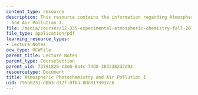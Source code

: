 ```yaml
---
content_type: resource
description: This resource contains the information regarding Atmospheric Photochemistry
  and Air Pollution I.
file: /media/courses/12-335-experimental-atmospheric-chemistry-fall-2014/795b0231d0b3d12f0fba8dd8173937c6_MIT12_335F14_Lecture1_1.pdf
file_type: application/pdf
learning_resource_types:
- Lecture Notes
ocw_type: OCWFile
parent_title: Lecture Notes
parent_type: CourseSection
parent_uid: 73791826-c3e0-8a4c-74d8-3832382d2d92
resourcetype: Document
title: Atmospheric Photochemistry and Air Pollution I
uid: 795b0231-d0b3-d12f-0fba-8dd8173937c6
---
```

